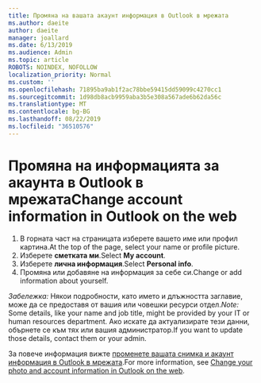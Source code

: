```yaml
---
title: Промяна на вашата акаунт информация в Outlook в мрежата
ms.author: daeite
author: daeite
manager: joallard
ms.date: 6/13/2019
ms.audience: Admin
ms.topic: article
ROBOTS: NOINDEX, NOFOLLOW
localization_priority: Normal
ms.custom: ''
ms.openlocfilehash: 71895ba9ab1f2ac78bbe59415dd59099c4270cc1
ms.sourcegitcommit: 1d98db8acb9959aba3b5e308a567ade6b62da56c
ms.translationtype: MT
ms.contentlocale: bg-BG
ms.lasthandoff: 08/22/2019
ms.locfileid: "36510576"
---
```

# <a name="change-account-information-in-outlook-on-the-web"></a><span data-ttu-id="e7aca-102">Промяна на информацията за акаунта в Outlook в мрежата</span><span class="sxs-lookup"><span data-stu-id="e7aca-102">Change account information in Outlook on the web</span></span>

1. <span data-ttu-id="e7aca-103">В горната част на страницата изберете вашето име или профил картина.</span><span class="sxs-lookup"><span data-stu-id="e7aca-103">At the top of the page, select your name or profile picture.</span></span>
1. <span data-ttu-id="e7aca-104">Изберете **сметката ми**.</span><span class="sxs-lookup"><span data-stu-id="e7aca-104">Select **My account**.</span></span>
1. <span data-ttu-id="e7aca-105">Изберете **лична информация**.</span><span class="sxs-lookup"><span data-stu-id="e7aca-105">Select **Personal info**.</span></span>
1. <span data-ttu-id="e7aca-106">Промяна или добавяне на информация за себе си.</span><span class="sxs-lookup"><span data-stu-id="e7aca-106">Change or add information about yourself.</span></span>

<span data-ttu-id="e7aca-107">*Забележка:* Някои подробности, като името и длъжността заглавие, може да се предоставя от вашия или човешки ресурси отдел.</span><span class="sxs-lookup"><span data-stu-id="e7aca-107">*Note:* Some details, like your name and job title, might be provided by your IT or human resources department.</span></span> <span data-ttu-id="e7aca-108">Ако искате да актуализирате тези данни, обърнете се към тях или вашия администратор.</span><span class="sxs-lookup"><span data-stu-id="e7aca-108">If you want to update those details, contact them or your admin.</span></span>

<span data-ttu-id="e7aca-109">За повече информация вижте [променете вашата снимка и акаунт информация в Outlook в мрежата](https://support.office.com/article/b2dbb289-851d-4bed-93c3-3e136f5659ec).</span><span class="sxs-lookup"><span data-stu-id="e7aca-109">For more information, see [Change your photo and account information in Outlook on the web](https://support.office.com/article/b2dbb289-851d-4bed-93c3-3e136f5659ec).</span></span>